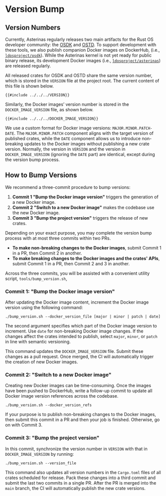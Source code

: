 # Version Bump

## Version Numbers

Currently, Asterinas regularly releases two main artifacts
for the Rust OS developer community:
the [OSDK](https://crates.io/crates/cargo-osdk) and [OSTD](https://crates.io/crates/ostd).
To support development with these tools,
we also publish companion Docker images on DockerHub,
(i.e., [`ldosproject/osdk`](https://hub.docker.com/r/ldosproject/osdk)).
While the Asterinas kernel is not yet ready for public binary release,
its development Docker images
(i.e., [`ldosproject/asterinas`](https://hub.docker.com/r/ldosproject/asterinas))
are released regularly.

All released crates for OSDK and OSTD share the same version number,
which is stored in the `VERSION` file at the project root.
The current content of this file is shown below.

```
{{#include ../../../VERSION}}
```

Similarly,
the Docker images’ version number is stored in the `DOCKER_IMAGE_VERSION` file,
as shown below.

```
{{#include ../../../DOCKER_IMAGE_VERSION}}
```

We use a custom format for Docker image versions: `MAJOR.MINOR.PATCH-DATE`.
The `MAJOR.MINOR.PATCH` component aligns with the target version of published crates,
while the `DATE` component allows us to introduce non-breaking updates to the Docker images
without publishing a new crate version.
Normally,
the version in `VERSION` and the version in `DOCKER_IMAGE_VERSION`
(ignoring the `DATE` part) are identical,
except during the version bump process.

## How to Bump Versions

We recommend a three-commit procedure to bump versions:
1. **Commit 1 "Bump the Docker image version"** triggers the generation of a new Docker image.
2. **Commit 2 "Switch to a new Docker image"** makes the codebase use the new Docker image.
3. **Commit 3 "Bump the project version"** triggers the release of new crates.

Depending on your exact purpose,
you may complete the version bump process with at most three commits within two PRs.
* **To make non-breaking changes to the Docker images**,
submit Commit 1 in a PR, then Commit 2 in another.
* **To make breaking changes to the Docker images and the crates' APIs**,
submit Commit 1 in a PR, then Commit 2 and 3 in another.

Across the three commits,
you will be assisted with a convenient utility script, `tools/bump_version.sh`,

### Commit 1: "Bump the Docker image version"

After updating the Docker image content,
increment the Docker image version using the following command:

```
./bump_version.sh --docker_version_file [major | minor | patch | date]
```

The second argument specifies which part of the Docker image version to increment.
Use `date` for non-breaking Docker image changes.
If the changes affect the crates intended to publish,
select `major`, `minor`, or `patch` in line with semantic versioning.

This command updates the `DOCKER_IMAGE_VERSION` file.
Submit these changes as a pull request.
Once merged, the CI will automatically trigger the creation of new Docker images.

### Commit 2: "Switch to a new Docker image"

Creating new Docker images can be time-consuming.
Once the images have been pushed to DockerHub,
write a follow-up commit to
update all Docker image version references across the codebase.

```
./bump_version.sh --docker_version_refs
```

If your purpose is to publish non-breaking changes to the Docker images,
then submit this commit in a PR and then your job is finished.
Otherwise, go on with Commit 3.

### Commit 3: "Bump the project version"

In this commit,
synchronize the version number in `VERSION` with
that in `DOCKER_IMAGE_VERSION` by running:

```
./bump_version.sh --version_file
```

This command also updates all version numbers
in the `Cargo.toml` files of all crates scheduled for release.
Pack these changes into a third commit and
submit the last two commits in a single PR.
After the PR is merged into the `main` branch,
the CI will automatically publish the new crate versions.
